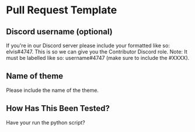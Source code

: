 # Pull Request Template

## Discord username (optional)

If you're in our Discord server please include your formatted like so: elvis#4747. This is so we can give you the Contributor Discord role.
Note: It must be labelled like so: username#4747 (make sure to include the #XXXX).

## Name of theme

Please include the name of the theme.

## How Has This Been Tested?

Have your run the python script?
